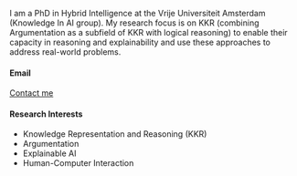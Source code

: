 I am a PhD in Hybrid Intelligence at the Vrije Universiteit Amsterdam (Knowledge In AI group). My research focus is on KKR (combining Argumentation as a subfield of KKR with logical reasoning) to enable their capacity in reasoning and explainability and use these approaches to address real-world problems.

#### Email
[Contact me](mailto:loanthuyho.cs@gmail.com)

#### Research Interests
- Knowledge Representation and Reasoning (KKR)
- Argumentation
- Explainable AI
- Human-Computer Interaction
